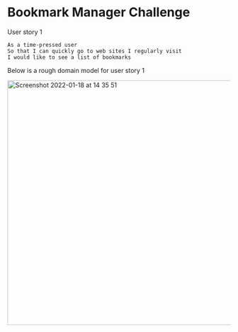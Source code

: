 # Bookmark Manager Challenge

User story 1
```
As a time-pressed user
So that I can quickly go to web sites I regularly visit
I would like to see a list of bookmarks
```
Below is a rough domain model for user story 1

<img width="553" alt="Screenshot 2022-01-18 at 14 35 51" src="https://user-images.githubusercontent.com/94904399/149957910-89728374-3193-4d43-8348-5d0ae5f5f83f.png">
